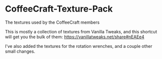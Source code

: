 # CoffeeCraft-Texture-Pack
The textures used by the CoffeeCraft members

This is mostly a collection of textures from Vanilla Tweaks, and this shortcut will get you the bulk of them: https://vanillatweaks.net/share#nEAEe4

I've also added the textures for the rotation wrenches, and a couple other small changes.
